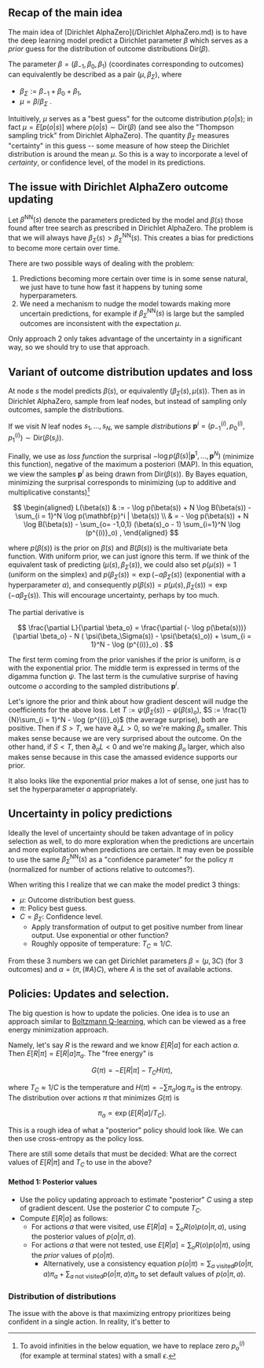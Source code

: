 ## Recap of the main idea

The main idea of [Dirichlet AlphaZero](/Dirichlet AlphaZero.md) is to have the deep learning model predict a Dirichlet parameter $\beta$ which serves as a _prior_ guess for the distribution of outcome distributions $\text{Dir}(\beta)$.

The parameter $\beta = (\beta_{-1}, \beta_0, \beta_1)$ (coordinates corresponding to outcomes) can equivalently be described as a pair $(\mu, \beta_\Sigma)$, where

- $\beta_\Sigma := \beta_{-1} + \beta_0 + \beta_1$,
- $\mu = \beta / \beta_\Sigma$ .

Intuitively, $\mu$ serves as a "best guess" for the outcome distribution $p(o | s)$; in fact $\mu = E[ p(o | s) ]$ where $p(o | s) \sim \text{Dir}(\beta)$ (and see also the "Thompson sampling trick" from Dirichlet AlphaZero). The quantity $\beta_\Sigma$ measures "certainty" in this guess -- some measure of how steep the Dirichlet distribution is around the mean $\mu$. So this is a way to incorporate a level of _certainty_, or confidence level, of the model in its predictions.

## The issue with Dirichlet AlphaZero outcome updating

Let $\beta^{\text{NN}}(s)$ denote the parameters predicted by the model and $\beta(s)$ those found after tree search as prescribed in Dirichlet AlphaZero. The problem is that we will always have $\beta_\Sigma(s) > \beta^{\text{NN}}_\Sigma(s)$. This creates a bias for predictions to become more certain over time.

There are two possible ways of dealing with the problem:

1. Predictions becoming more certain over time is in some sense natural, we just have to tune how fast it happens by tuning some hyperparameters.
2. We need a mechanism to nudge the model towards making more uncertain predictions, for example if $\beta^{\text{NN}}_\Sigma(s)$ is large but the sampled outcomes are inconsistent with the expectation $\mu$.

Only approach 2 only takes advantage of the uncertainty in a significant way, so we should try to use that approach.

## Variant of outcome distribution updates and loss

At node $s$ the model predicts $\beta(s)$, or equivalently $(\beta_\Sigma(s), \mu(s))$. Then as in Dirichlet AlphaZero, sample from leaf nodes, but instead of sampling only outcomes, sample the distributions.

If we visit $N$ leaf nodes $s_1,\dots,s_N$, we sample _distributions_ $\mathbf{p}^i = (p_{-1}^{(i)}, p_0^{(i)}, p_1^{(i)}) \sim \text{Dir}(\beta(s_i))$.

Finally, we use as _loss function_ the surprisal $- \log p( \beta(s) | \mathbf{p}^1, \dots, \mathbf{p}^N )$ (minimize this function), negative of the maximum a posteriori (MAP). In this equation, we view the samples $\mathbf{p}^i$ as being drawn from $\text{Dir}(\beta(s))$. By Bayes equation, minimizing the surprisal corresponds to minimizing (up to additive and multiplicative constants)[^1]

[^1]: To avoid infinities in the below equation, we have to replace zero $p^{(i)}_o$ (for example at terminal states) with a small $\epsilon$.

$$
\begin{aligned}
L(\beta(s)) & := - \log p(\beta(s)) + N \log B(\beta(s)) - \sum_{i = 1}^N \log p(\mathbf{p}^i | \beta(s)) \\
& = - \log p(\beta(s)) + N \log B(\beta(s)) - \sum_{o= -1,0,1} (\beta(s)_o - 1) \sum_{i=1}^N  \log (p^{(i)}_o) ,
\end{aligned}
$$

where $p(\beta(s))$ is the prior on $\beta(s)$ and $B(\beta(s))$ is the multivariate beta function. With uniform prior, we can just ignore this term. If we think of the equivalent task of predicting $(\mu(s), \beta_\Sigma(s))$, we could also set $p(\mu(s)) = 1$ (uniform on the simplex) and $p(\beta_\Sigma(s)) \propto \exp(- a \beta_\Sigma(s))$ (exponential with a hyperparameter $a$), and consequently $p(\beta(s)) = p(\mu(s), \beta_\Sigma(s)) \propto \exp(- a \beta_\Sigma(s))$. This will encourage uncertainty, perhaps by too much.

The partial derivative is

$$
\frac{\partial L}{\partial \beta_o} = \frac{\partial (- \log p(\beta(s)))}{\partial \beta_o} - N ( \psi(\beta_\Sigma(s)) - \psi(\beta(s)_o)) + \sum_{i = 1}^N - \log (p^{(i)}_o) .
$$

The first term coming from the prior vanishes if the prior is uniform, is $a$ with the exponential prior. The middle term is expressed in terms of the digamma function $\psi$. The last term is the cumulative surprise of having outcome $o$ according to the sampled distributions $\mathbf{p}^i$.

Let's ignore the prior and think about how gradient descent will nudge the coefficients for the above loss. Let $T := \psi(\beta_\Sigma(s)) - \psi(\beta(s)_o)$, $S := \frac{1}{N}\sum_{i = 1}^N  - \log (p^{(i)}_o)$ (the average surprise), both are positive. Then if $S > T$, we have $\partial_o L > 0$, so we're making $\beta_o$ smaller. This makes sense because we are very surprised about the outcome. On the other hand, if $S < T$, then $\partial_o L < 0$ and we're making $\beta_o$ larger, which also makes sense because in this case the amassed evidence supports our prior. 

It also looks like the exponential prior makes a lot of sense, one just has to set the hyperparameter $a$ appropriately.

## Uncertainty in policy predictions

Ideally the level of uncertainty should be taken advantage of in policy selection as well, to do more exploration when the predictions are uncertain and more exploitation when predictions are certain. It may even be possible to use the same $\beta^{\text{NN}}_\Sigma(s)$ as a "confidence parameter" for the policy $\pi$ (normalized for number of actions relative to outcomes?).

When writing this I realize that we can make the model predict 3 things:

- $\mu$: Outcome distribution best guess.
- $\pi$: Policy best guess.
- $C = \beta_\Sigma$: Confidence level.
	- Apply transformation of output to get positive number from linear output. Use exponential or other function?
	- Roughly opposite of temperature: $T_C \approx 1 / C$.

From these 3 numbers we can get Dirichlet parameters $\beta = (\mu, 3 C)$ (for 3 outcomes) and $\alpha = (\pi, (\# A) C)$, where $A$ is the set of available actions.

## Policies: Updates and selection.

The big question is how to update the policies. One idea is to use an approach similar to [Boltzmann Q-learning](https://arxiv.org/pdf/1109.1528), which can be viewed as a free energy minimization approach. 

Namely, let's say $R$ is the reward and we know $E[R | a]$ for each action $a$. Then $E[R | \pi] = E[R | a]\pi_a$. The "free energy" is

$$ G(\pi) = - E [ R | \pi ] - T_C H(\pi) , $$

where $T_C \approx 1/C$ is the temperature and $H(\pi) = - \sum \pi_a \log \pi_a$ is the entropy. The distribution over actions $\pi$ that minimizes $G(\pi)$ is

$$ \pi_a \propto \exp( E[R | a] / T_C ) . $$

This is a rough idea of what a "posterior" policy should look like. We can then use cross-entropy as the policy loss.

There are still some details that must be decided: What are the correct values of $E[R | \pi ]$ and $T_C$ to use in the above?

#### Method 1: Posterior values

- Use the policy updating approach to estimate "posterior" $C$ using a step of gradient descent. Use the posterior $C$ to compute $T_C$.
- Compute $E[R | a]$ as follows:
	- For actions $a$ that were visited, use $E[R | a] = \sum_o R(o) p(o | \pi, a)$, using the posterior values of $p(o | \pi, a)$.
	- For actions $a$ that were not tested, use $E[R | a] = \sum_o R(o) p(o | \pi)$, using the _prior_ values of $p(o | \pi)$.
		- Alternatively, use a consistency equation $p(o | \pi) = \sum_{a \text{ visited}} p(o | \pi, a) \pi_a + \sum_{a \text{ not visited}} p(o | \pi, a) \pi_a$ to set default values of $p(o | \pi, a)$. 


### Distribution of distributions

The issue with the above is that maximizing entropy prioritizes being confident in a single action. In reality, it's better to 


